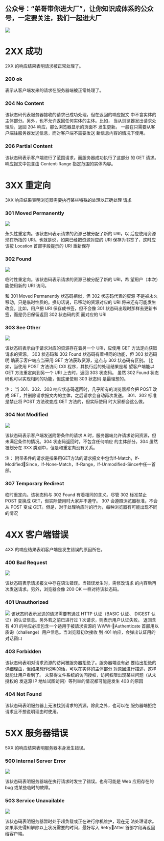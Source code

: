 
## 公众号：“弟哥带你进大厂”，让你知识成体系的公众号，一定要关注，我们一起进大厂


![](https://p3-juejin.byteimg.com/tos-cn-i-k3u1fbpfcp/ed108892c17b4a1d92a606c2506f4347~tplv-k3u1fbpfcp-zoom-1.image)

# 2XX 成功 

2XX 的响应结果表明请求被正常处理了。 

### 200 ok

表示从客户端发来的请求在服务器端被正常处理了。 

### 204 No Content 

该状态码代表服务器接收的请求已成功处理，但在返回的响应报文 中不含实体的主体部分。另外，也不允许返回任何实体的主体。比如， 当从浏览器发出请求处理后，返回 204 响应，那么浏览器显示的页面不 发生更新。 一般在只需要从客户端往服务器发送信息，而对客户端不需要发送 新信息内容的情况下使用。 

### 206 Partial Content 

该状态码表示客户端进行了范围请求，而服务器成功执行了这部分 的 GET 请求。响应报文中包含由 Content-Range 指定范围的实体内容。 

# 3XX 重定向 

3XX 响应结果表明浏览器需要执行某些特殊的处理以正确处理 请求 

### 301 Moved Permanently 

![](https://p3-juejin.byteimg.com/tos-cn-i-k3u1fbpfcp/3003a3190dab4faf877e8d457f1afd21~tplv-k3u1fbpfcp-zoom-1.image)

永久性重定向。该状态码表示请求的资源已被分配了新的 URI，以 后应使用资源现在所指的 URI。也就是说，如果已经把资源对应的 URI 保存为书签了，这时应该按 Location 首部字段提示的 URI 重新保存 

### 302 Found 

![](https://p3-juejin.byteimg.com/tos-cn-i-k3u1fbpfcp/66b0faf66e1f45cdabeed6233babcb5e~tplv-k3u1fbpfcp-zoom-1.image)

临时性重定向。该状态码表示请求的资源已被分配了新的 URI，希 望用户（本次）能使用新的 URI 访问。 

和 301 Moved Permanently 状态码相似，但 302 状态码代表的资源 不是被永久移动，只是临时性质的。换句话说，已移动的资源对应的 URI 将来还有可能发生改变。比如，用户把 URI 保存成书签，但不会像 301 状态码出现时那样去更新书签，而是仍旧保留返回 302 状态码的页 面对应的 URI 

### 303 See Other 

![](https://p3-juejin.byteimg.com/tos-cn-i-k3u1fbpfcp/ca4b8509f9bb4ffcb571f05eb9439fda~tplv-k3u1fbpfcp-zoom-1.image)

该状态码表示由于请求对应的资源存在着另一个 URI，应使用 GET 方法定向获取请求的资源。 303 状态码和 302 Found 状态码有着相同的功能，但 303 状态码明 确表示客户端应当采用 GET 方法获取资源，这点与 302 状态码有区别。 比如，当使用 POST 方法访问 CGI 程序，其执行后的处理结果是希 望客户端能以 GET 方法重定向到另一个 URI 上去时，返回 303 状态码。 虽然 302 Found 状态码也可以实现相同的功能，但这里使用 303 状态码 是最理想的。 

注： 当 301、302、303 响应状态码返回时，几乎所有的浏览器都会把 POST 改成 GET，并删除请求报文内的主体，之后请求会自动再次发送。 301、302 标准是禁止将 POST 方法改变成 GET 方法的，但实际使用 时大家都会这么做。 

### 304 Not Modified 

![](https://p3-juejin.byteimg.com/tos-cn-i-k3u1fbpfcp/28fb5f4f66324f0783646cb9e52e4f4b~tplv-k3u1fbpfcp-zoom-1.image)

该状态码表示客户端发送附带条件的请求 A 时，服务器端允许请求访问资源，但未满足条件的情况。304 状态码返回时，不包含任何响应 的主体部分。304 虽然被划分在 3XX 类别中，但是和重定向没有关系。 

注： 附带条件的请求是指采用GET方法的请求报文中包含If-Match，If-ModifiedSince，If-None-Match，If-Range，If-Unmodified-Since中任一首部。 

### 307 Temporary Redirect 

临时重定向。该状态码与 302 Found 有着相同的含义。尽管 302 标准禁止 POST 变换成 GET，但实际使用时大家并不遵守。 307 会遵照浏览器标准，不会从 POST 变成 GET。但是，对于处理响应时的行为，每种浏览器有可能出现不同的情况 

# 4XX 客户端错误 

4XX 的响应结果表明客户端是发生错误的原因所在。 

### 400 Bad Request 

![](https://p3-juejin.byteimg.com/tos-cn-i-k3u1fbpfcp/a7d33e9f227f4e4486079941dbe1b82c~tplv-k3u1fbpfcp-zoom-1.image)

该状态码表示请求报文中存在语法错误。当错误发生时，需修改请求 的内容后再次发送请求。另外，浏览器会像 200 OK 一样对待该状态码。 

### 401 Unauthorized 

![](https://p3-juejin.byteimg.com/tos-cn-i-k3u1fbpfcp/db5bc504dfcf4eb38322e9bfc12ac1c7~tplv-k3u1fbpfcp-zoom-1.image) 该状态码表示发送的请求需要有通过 HTTP 认证（BASIC 认证、 DIGEST 认证）的认证信息。另外若之前已进行过 1 次请求，则表示用户认证失败。 返回含有 401 的响应必须包含一个适用于被请求资源的 WWW-Authenticate 首部用以质询（challenge）用户信息。当浏览器初次接收 到 401 响应，会弹出认证用的对话窗口 

### 403 Forbidden 

该状态码表明对请求资源的访问被服务器拒绝了。服务器端没有必 要给出拒绝的详细理由，但如果想作说明的话，可以在实体的主体部分 对原因进行描述，这样就能让用户看到了。 未获得文件系统的访问授权，访问权限出现某些问题（从未授权的 发送源 IP 地址试图访问）等列举的情况都可能是发生 403 的原因 

### 404 Not Found 

该状态码表明服务器上无法找到请求的资源。除此之外，也可以在 服务器端拒绝请求且不想说明理由时使用。 

# 5XX 服务器错误 

5XX 的响应结果表明服务器本身发生错误。 

### 500 Internal Server Error 

![](https://p3-juejin.byteimg.com/tos-cn-i-k3u1fbpfcp/019976c3cfae4cbfa0b43813dce8ca18~tplv-k3u1fbpfcp-zoom-1.image)

该状态码表明服务器端在执行请求时发生了错误。也有可能是 Web 应用存在的 bug 或某些临时的故障。 

### 503 Service Unavailable 

![](https://p3-juejin.byteimg.com/tos-cn-i-k3u1fbpfcp/cf686af902704212b499f4cd7474dcf0~tplv-k3u1fbpfcp-zoom-1.image)

该状态码表明服务器暂时处于超负载或正在进行停机维护，现在无 法处理请求。如果事先得知解除以上状况需要的时间，最好写入 RetryAfter 首部字段再返回给客户端。